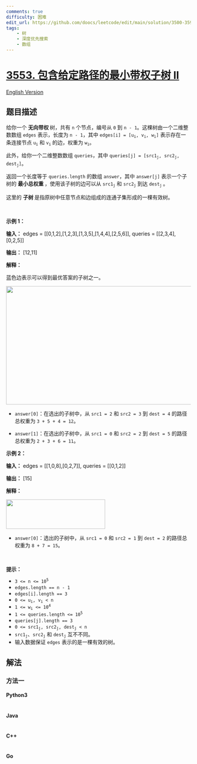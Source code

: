 ```yaml
---
comments: true
difficulty: 困难
edit_url: https://github.com/doocs/leetcode/edit/main/solution/3500-3599/3553.Minimum%20Weighted%20Subgraph%20With%20the%20Required%20Paths%20II/README.md
tags:
    - 树
    - 深度优先搜索
    - 数组
---
```


<!-- problem:start -->

# [3553. 包含给定路径的最小带权子树 II](https://leetcode.cn/problems/minimum-weighted-subgraph-with-the-required-paths-ii)

[English Version](/solution/3500-3599/3553.Minimum%20Weighted%20Subgraph%20With%20the%20Required%20Paths%20II/README_EN.md)

## 题目描述

<!-- description:start -->

<p>给你一个&nbsp;<strong>无向带权&nbsp;</strong>树，共有 <code>n</code> 个节点，编号从 <code>0</code> 到 <code>n - 1</code>。这棵树由一个二维整数数组 <code>edges</code> 表示，长度为 <code>n - 1</code>，其中 <code>edges[i] = [u<sub>i</sub>, v<sub>i</sub>, w<sub>i</sub>]</code> 表示存在一条连接节点 <code>u<sub>i</sub></code> 和 <code>v<sub>i</sub></code> 的边，权重为 <code>w<sub>i</sub></code>。</p>

<p>此外，给你一个二维整数数组 <code>queries</code>，其中 <code>queries[j] = [src1<sub>j</sub>, src2<sub>j</sub>, dest<sub>j</sub>]</code>。</p>

<p>返回一个长度等于 <code>queries.length</code>&nbsp;的数组 <code>answer</code>，其中 <code>answer[j]</code> 表示一个子树的&nbsp;<strong>最小总权重&nbsp;</strong>，使用该子树的边可以从 <code>src1<sub>j</sub></code> 和 <code>src2<sub>j</sub></code> 到达 <code>dest<sub>j</sub></code><sub>&nbsp;</sub>。</p>

<p>这里的&nbsp;<strong>子树&nbsp;</strong>是指原树中任意节点和边组成的连通子集形成的一棵有效树。</p>

<p>&nbsp;</p>

<p><strong class="example">示例 1：</strong></p>

<div class="example-block">
<p><strong>输入：</strong> <span class="example-io">edges = [[0,1,2],[1,2,3],[1,3,5],[1,4,4],[2,5,6]], queries = [[2,3,4],[0,2,5]]</span></p>

<p><strong>输出：</strong> <span class="example-io">[12,11]</span></p>

<p><strong>解释：</strong></p>

<p>蓝色边表示可以得到最优答案的子树之一。</p>

<p><img alt="" src="https://fastly.jsdelivr.net/gh/doocs/leetcode@main/solution/3500-3599/3553.Minimum%20Weighted%20Subgraph%20With%20the%20Required%20Paths%20II/images/tree1-4.jpg" style="width: 531px; height: 322px;" /></p>

<ul>
	<li>
	<p><code>answer[0]</code>：在选出的子树中，从 <code>src1 = 2</code> 和 <code>src2 = 3</code> 到 <code>dest = 4</code> 的路径总权重为 <code>3 + 5 + 4 = 12</code>。</p>
	</li>
	<li>
	<p><code>answer[1]</code>：在选出的子树中，从 <code>src1 = 0</code> 和 <code>src2 = 2</code> 到 <code>dest = 5</code> 的路径总权重为 <code>2 + 3 + 6 = 11</code>。</p>
	</li>
</ul>
</div>

<p><strong class="example">示例 2：</strong></p>

<div class="example-block">
<p><strong>输入：</strong> <span class="example-io">edges = [[1,0,8],[0,2,7]], queries = [[0,1,2]]</span></p>

<p><strong>输出：</strong> <span class="example-io">[15]</span></p>

<p><strong>解释：</strong></p>

<p><img alt="" src="https://fastly.jsdelivr.net/gh/doocs/leetcode@main/solution/3500-3599/3553.Minimum%20Weighted%20Subgraph%20With%20the%20Required%20Paths%20II/images/tree1-5.jpg" style="width: 270px; height: 80px;" /></p>

<ul>
	<li><code>answer[0]</code>：选出的子树中，从 <code>src1 = 0</code> 和 <code>src2 = 1</code> 到 <code>dest = 2</code> 的路径总权重为 <code>8 + 7 = 15</code>。</li>
</ul>
</div>

<p>&nbsp;</p>

<p><strong>提示：</strong></p>

<ul>
	<li><code>3 &lt;= n &lt;= 10<sup>5</sup></code></li>
	<li><code>edges.length == n - 1</code></li>
	<li><code>edges[i].length == 3</code></li>
	<li><code>0 &lt;= u<sub>i</sub>, v<sub>i</sub> &lt; n</code></li>
	<li><code>1 &lt;= w<sub>i</sub> &lt;= 10<sup>4</sup></code></li>
	<li><code>1 &lt;= queries.length &lt;= 10<sup>5</sup></code></li>
	<li><code>queries[j].length == 3</code></li>
	<li><code>0 &lt;= src1<sub>j</sub>, src2<sub>j</sub>, dest<sub>j</sub> &lt; n</code></li>
	<li><code>src1<sub>j</sub></code>、<code>src2<sub>j</sub></code> 和 <code>dest<sub>j</sub></code>&nbsp;互不不同。</li>
	<li>输入数据保证 <code>edges</code> 表示的是一棵有效的树。</li>
</ul>

<!-- description:end -->

## 解法

<!-- solution:start -->

### 方法一

<!-- tabs:start -->

#### Python3

```python

```

#### Java

```java

```

#### C++

```cpp

```

#### Go

```go

```

<!-- tabs:end -->

<!-- solution:end -->

<!-- problem:end -->
